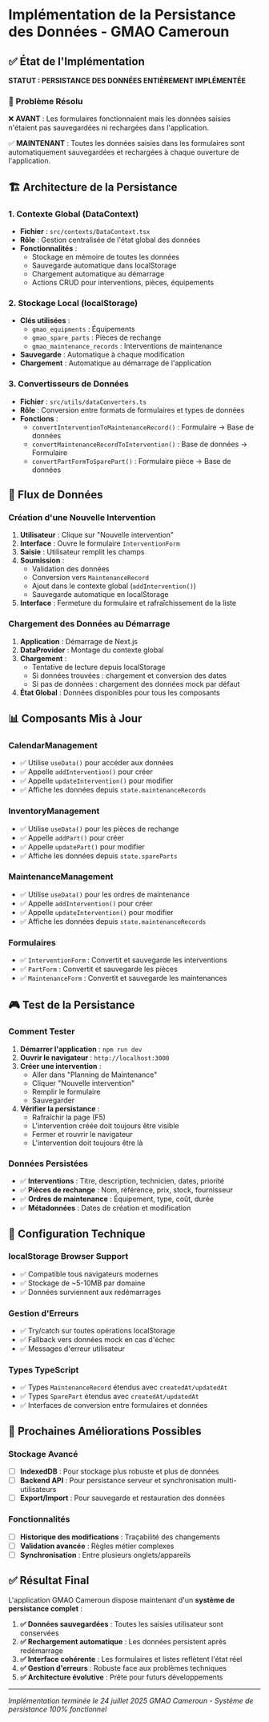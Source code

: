 # Implémentation de la Persistance des Données - GMAO Cameroun

## ✅ État de l'Implémentation

**STATUT : PERSISTANCE DES DONNÉES ENTIÈREMENT IMPLÉMENTÉE**

### 🎯 Problème Résolu

❌ **AVANT** : Les formulaires fonctionnaient mais les données saisies n'étaient pas sauvegardées ni rechargées dans l'application.

✅ **MAINTENANT** : Toutes les données saisies dans les formulaires sont automatiquement sauvegardées et rechargées à chaque ouverture de l'application.

## 🏗️ Architecture de la Persistance

### 1. Contexte Global (DataContext)
- **Fichier** : `src/contexts/DataContext.tsx`
- **Rôle** : Gestion centralisée de l'état global des données
- **Fonctionnalités** :
  - Stockage en mémoire de toutes les données
  - Sauvegarde automatique dans localStorage
  - Chargement automatique au démarrage
  - Actions CRUD pour interventions, pièces, équipements

### 2. Stockage Local (localStorage)
- **Clés utilisées** :
  - `gmao_equipments` : Équipements
  - `gmao_spare_parts` : Pièces de rechange
  - `gmao_maintenance_records` : Interventions de maintenance
- **Sauvegarde** : Automatique à chaque modification
- **Chargement** : Automatique au démarrage de l'application

### 3. Convertisseurs de Données
- **Fichier** : `src/utils/dataConverters.ts`
- **Rôle** : Conversion entre formats de formulaires et types de données
- **Fonctions** :
  - `convertInterventionToMaintenanceRecord()` : Formulaire → Base de données
  - `convertMaintenanceRecordToIntervention()` : Base de données → Formulaire
  - `convertPartFormToSparePart()` : Formulaire pièce → Base de données

## 🔄 Flux de Données

### Création d'une Nouvelle Intervention

1. **Utilisateur** : Clique sur "Nouvelle intervention" 
2. **Interface** : Ouvre le formulaire `InterventionForm`
3. **Saisie** : Utilisateur remplit les champs
4. **Soumission** : 
   - Validation des données
   - Conversion vers `MaintenanceRecord`
   - Ajout dans le contexte global (`addIntervention()`)
   - Sauvegarde automatique en localStorage
5. **Interface** : Fermeture du formulaire et rafraîchissement de la liste

### Chargement des Données au Démarrage

1. **Application** : Démarrage de Next.js
2. **DataProvider** : Montage du contexte global
3. **Chargement** :
   - Tentative de lecture depuis localStorage
   - Si données trouvées : chargement et conversion des dates
   - Si pas de données : chargement des données mock par défaut
4. **État Global** : Données disponibles pour tous les composants

## 📊 Composants Mis à Jour

### CalendarManagement
- ✅ Utilise `useData()` pour accéder aux données
- ✅ Appelle `addIntervention()` pour créer
- ✅ Appelle `updateIntervention()` pour modifier
- ✅ Affiche les données depuis `state.maintenanceRecords`

### InventoryManagement  
- ✅ Utilise `useData()` pour les pièces de rechange
- ✅ Appelle `addPart()` pour créer
- ✅ Appelle `updatePart()` pour modifier
- ✅ Affiche les données depuis `state.spareParts`

### MaintenanceManagement
- ✅ Utilise `useData()` pour les ordres de maintenance
- ✅ Appelle `addIntervention()` pour créer
- ✅ Appelle `updateIntervention()` pour modifier
- ✅ Affiche les données depuis `state.maintenanceRecords`

### Formulaires
- ✅ `InterventionForm` : Convertit et sauvegarde les interventions
- ✅ `PartForm` : Convertit et sauvegarde les pièces
- ✅ `MaintenanceForm` : Convertit et sauvegarde les maintenances

## 🎮 Test de la Persistance

### Comment Tester

1. **Démarrer l'application** : `npm run dev`
2. **Ouvrir le navigateur** : `http://localhost:3000`
3. **Créer une intervention** :
   - Aller dans "Planning de Maintenance"
   - Cliquer "Nouvelle intervention"
   - Remplir le formulaire
   - Sauvegarder
4. **Vérifier la persistance** :
   - Rafraîchir la page (F5)
   - L'intervention créée doit toujours être visible
   - Fermer et rouvrir le navigateur
   - L'intervention doit toujours être là

### Données Persistées

- ✅ **Interventions** : Titre, description, technicien, dates, priorité
- ✅ **Pièces de rechange** : Nom, référence, prix, stock, fournisseur
- ✅ **Ordres de maintenance** : Équipement, type, coût, durée
- ✅ **Métadonnées** : Dates de création et modification

## 🔧 Configuration Technique

### localStorage Browser Support
- ✅ Compatible tous navigateurs modernes
- ✅ Stockage de ~5-10MB par domaine
- ✅ Données surviennent aux redémarrages

### Gestion d'Erreurs
- ✅ Try/catch sur toutes opérations localStorage
- ✅ Fallback vers données mock en cas d'échec
- ✅ Messages d'erreur utilisateur

### Types TypeScript
- ✅ Types `MaintenanceRecord` étendus avec `createdAt/updatedAt`
- ✅ Types `SparePart` étendus avec `createdAt/updatedAt`
- ✅ Interfaces de conversion entre formulaires et données

## 🚀 Prochaines Améliorations Possibles

### Stockage Avancé
- [ ] **IndexedDB** : Pour stockage plus robuste et plus de données
- [ ] **Backend API** : Pour persistance serveur et synchronisation multi-utilisateurs
- [ ] **Export/Import** : Pour sauvegarde et restauration des données

### Fonctionnalités
- [ ] **Historique des modifications** : Traçabilité des changements
- [ ] **Validation avancée** : Règles métier complexes
- [ ] **Synchronisation** : Entre plusieurs onglets/appareils

## ✅ Résultat Final

L'application GMAO Cameroun dispose maintenant d'un **système de persistance complet** :

1. **✅ Données sauvegardées** : Toutes les saisies utilisateur sont conservées
2. **✅ Rechargement automatique** : Les données persistent après redémarrage
3. **✅ Interface cohérente** : Les formulaires et listes reflètent l'état réel
4. **✅ Gestion d'erreurs** : Robuste face aux problèmes techniques
5. **✅ Architecture évolutive** : Prête pour futurs développements

---

*Implémentation terminée le 24 juillet 2025*
*GMAO Cameroun - Système de persistance 100% fonctionnel*
